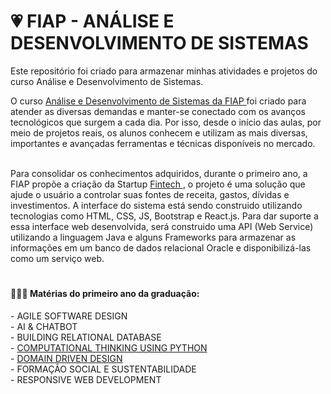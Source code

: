 # 💗 FIAP - ANÁLISE E DESENVOLVIMENTO DE SISTEMAS
Este repositório foi criado para armazenar minhas atividades e projetos do curso Análise e Desenvolvimento de Sistemas.

O curso <a href="https://www.fiap.com.br/online/graduacao/tecnologo/analise-e-desenvolvimento-de-sistemas">Análise e Desenvolvimento de Sistemas da FIAP </a>foi criado para atender as diversas demandas e manter-se conectado com os avanços tecnológicos 
que surgem a cada dia. Por isso, desde o início das aulas, por meio de projetos reais, os alunos conhecem e utilizam as mais 
diversas, importantes e avançadas ferramentas e técnicas disponíveis no mercado. <br> <br>

Para consolidar os conhecimentos adquiridos, durante o primeiro ano, a FIAP propõe a criação da Startup <a href="PROJETO FINTECH">Fintech </a>, o projeto 
é uma solução que ajude o usuário a controlar suas fontes de receita, gastos, dívidas e investimentos. A interface do sistema está sendo construido 
utilizando tecnologias como HTML, CSS, JS, Bootstrap e React.js. Para dar suporte a essa interface web desenvolvida, será construido uma API 
(Web Service) utilizando a linguagem Java e alguns Frameworks para armazenar as informações em um banco de dados relacional Oracle e
disponibilizá-las como um serviço web. 

#

<h4>👩🏼‍💻 Matérias do primeiro ano da graduação:</h4> 
- AGILE SOFTWARE DESIGN <br>
- AI & CHATBOT <br>
- BUILDING RELATIONAL DATABASE <br>
- <a href = "COMPUTATIONAL THINKING USING PYTHON"> COMPUTATIONAL THINKING USING PYTHON </a> <br>
- <a href="DOMAIN DRIVEN DESIGN">DOMAIN DRIVEN DESIGN </a> <br>
- FORMAÇÃO SOCIAL E SUSTENTABILIDADE <br>
- RESPONSIVE WEB DEVELOPMENT <br>


